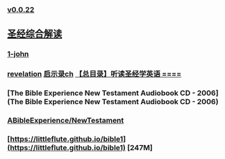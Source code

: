 ### [v0.0.22](https://github.com/littleflute/bible/edit/master/README.md)
## [圣经综合解读](https://cmcbiblereading.com/)
### [1-john](https://www.biblica.com/bible/niv/1-john/1/)
### [revelation](https://www.biblica.com/bible/niv/revelation/1/) [启示录ch](https://www.biblica.com/bible/ccb/%E5%90%AF%E7%A4%BA%E5%BD%95/1/) [【总目录】听读圣经学英语 ====](https://mp.weixin.qq.com/s/0-zN7HSNeSi2pGOBTlOo0A)
### [The Bible Experience New Testament Audiobook CD - 2006](The Bible Experience New Testament Audiobook CD - 2006)
### [ABibleExperience/NewTestament](ABibleExperience/NewTestament)

### [https://littleflute.github.io/bible1](https://littleflute.github.io/bible1) [247M]


<script src="https://www.w3schools.com/lib/w3.js"></script>
<script src="https://littleflute.github.io/JavaScript/blclass.js" ></script>
<script src="https://littleflute.github.io/JavaScript/blApp.js"></script>
<script src="blAppPlx.js"></script>
